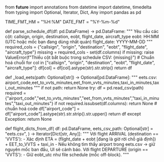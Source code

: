 from __future__ import annotations
from datetime import datetime, timedelta
from typing import Optional, Iterator, Dict, Any
import pandas as pd

TIME_FMT_HM = "%H:%M"
DATE_FMT = "%Y-%m-%d"

def parse_schedule_df(df: pd.DataFrame) -> pd.DataFrame:
    """
    Yêu cầu các cột: callsign, origin, destination, eobt, flight_date, aircraft_type
    eobt: HH:MM (UTC hoặc mốc bạn đang dùng nhất quán)
    flight_date: YYYY-MM-DD
    """
    required_cols = {"callsign", "origin", "destination", "eobt", "flight_date", "aircraft_type"}
    missing = required_cols - set(df.columns)
    if missing:
        raise ValueError(f"Thiếu cột bắt buộc trong schedule CSV: {missing}")
    # Chuẩn hoá chuỗi
    for col in ["callsign", "origin", "destination", "eobt", "flight_date", "aircraft_type"]:
        df[col] = df[col].astype(str).str.strip()
    return df

def _load_eets(path: Optional[str]) -> Optional[pd.DataFrame]:
    """
    eets.csv: airport_code,eet_to_vvts_minutes,eet_from_vvts_minutes,taxi_in_minutes,taxi_out_minutes
    """
    if not path:
        return None
    try:
        df = pd.read_csv(path)
        required = {"airport_code","eet_to_vvts_minutes","eet_from_vvts_minutes","taxi_in_minutes","taxi_out_minutes"}
        if not required.issubset(df.columns):
            return None
        # chuẩn hoá code
        df["airport_code"] = df["airport_code"].astype(str).str.strip().str.upper()
        return df
    except Exception:
        return None

def flight_dicts_from_df(
    df: pd.DataFrame,
    eets_csv_path: Optional[str] = "eets.csv",
) -> Iterator[Dict[str, Any]]:
    """
    Với flight ARRIVAL (destination == 'VVTS'):
      - Xác định ETA = (flight_date + eobt [đang là giờ rời chỗ giả định]) + EET_to_VVTS + taxi_in
      - Nếu không tìm thấy airport trong eets.csv → giữ nguyên mốc ban đầu, UI sẽ cảnh báo.
    Với flight DEPARTURE (origin == 'VVTS'):
      - Giữ eobt_utc như file schedule (mốc off-block).
    """

